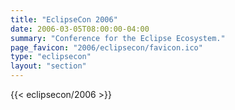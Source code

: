 ```yaml
---
title: "EclipseCon 2006"
date: 2006-03-05T08:00:00-04:00
summary: "Conference for the Eclipse Ecosystem."
page_favicon: "2006/eclipsecon/favicon.ico"
type: "eclipsecon"
layout: "section"
---
```


{{< eclipsecon/2006 >}}